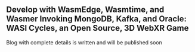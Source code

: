 ## Develop with WasmEdge, Wasmtime, and Wasmer Invoking MongoDB, Kafka, and Oracle: WASI Cycles, an Open Source, 3D WebXR Game

Blog with complete details is written and will be published soon